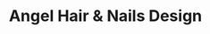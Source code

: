 ---
title: "Angel Hair & Nails Design"
url: /los-altos/angel-hair-and-nails-design/
shop: beauty
---
